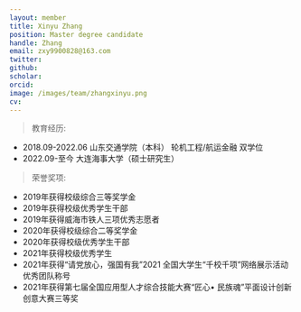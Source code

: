 ```yaml
---
layout: member
title: Xinyu Zhang
position: Master degree candidate
handle: Zhang
email: zxy9900828@163.com
twitter: 
github: 
scholar:
orcid: 
image: /images/team/zhangxinyu.png
cv: 
---
```


> 教育经历:

- 2018.09-2022.06  山东交通学院（本科） 轮机工程/航运金融 双学位
- 2022.09-至今 大连海事大学（硕士研究生）

> 荣誉奖项:

- 2019年获得校级综合三等奖学金
- 2019年获得校级优秀学生干部
- 2019年获得威海市铁人三项优秀志愿者
- 2020年获得校级综合二等奖学金
- 2020年获得校级优秀学生干部
- 2021年获得校级优秀学生
- 2021年获得“请党放心，强国有我”2021 全国大学生“千校千项”网络展示活动优秀团队称号
- 2021年获得第七届全国应用型人才综合技能大赛“匠心• 民族魂”平面设计创新创意大赛三等奖
